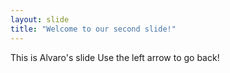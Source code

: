 ```yaml
---
layout: slide
title: "Welcome to our second slide!"
---
```

This is Alvaro's slide
Use the left arrow to go back!
